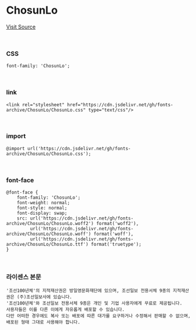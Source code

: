 # ChosunLo

[Visit Source](https://event.chosun.com/100/100font.html)

&nbsp;

### CSS

```
font-family: 'ChosunLo';
```

&nbsp;

### link

```
<link rel="stylesheet" href="https://cdn.jsdelivr.net/gh/fonts-archive/ChosunLo/ChosunLo.css" type="text/css"/>
```

&nbsp;

### import

```
@import url('https://cdn.jsdelivr.net/gh/fonts-archive/ChosunLo/ChosunLo.css');
```

&nbsp;

### font-face

```
@font-face {
    font-family: 'ChosunLo';
    font-weight: normal;
    font-style: normal;
    font-display: swap;
    src: url('https://cdn.jsdelivr.net/gh/fonts-archive/ChosunLo/ChosunLo.woff2') format('woff2'),
         url('https://cdn.jsdelivr.net/gh/fonts-archive/ChosunLo/ChosunLo.woff') format('woff'),
         url('https://cdn.jsdelivr.net/gh/fonts-archive/ChosunLo/ChosunLo.ttf') format('truetype');
}
```

&nbsp;

### 라이센스 본문

```
'조선100년체'의 지적재산권은 방일영문화재단에 있으며, 조선일보 전용서체 9종의 지적재산권은 (주)조선일보사에 있습니다. 
'조선100년체'와 조선일보 전용서체 9종은 개인 및 기업 사용자에게 무료로 제공됩니다. 
사용자들은 이를 다른 이에게 자유롭게 배포할 수 있습니다. 
다만 어떠한 경우에도 복사 또는 배포에 따른 대가를 요구하거나 수정해서 판매할 수 없으며, 배포된 형태 그대로 사용해야 합니다.
```
